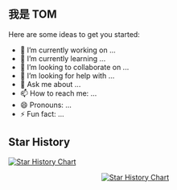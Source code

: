 ## 我是 TOM 

Here are some ideas to get you started:

- 🔭 I’m currently working on ...
- 🌱 I’m currently learning ...
- 👯 I’m looking to collaborate on ...
- 🤔 I’m looking for help with ...
- 💬 Ask me about ...
- 📫 How to reach me: ...
- 😄 Pronouns: ...
- ⚡ Fun fact: ...

## Star History

[![Star History Chart](https://api.star-history.com/svg?repos=jby123/jby123&type=Date)](https://star-history.com/)


<p align="center">
  <a href="https://star-history.com/#jby123/jby123&Date">
    <img src="https://api.star-history.com/svg?repos=jby123/jby123&type=Date" alt="Star History Chart">
  </a>
</p>
